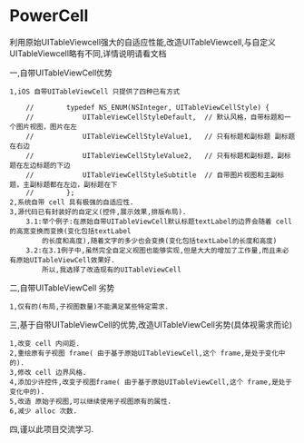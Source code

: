 # PowerCell
利用原始UITableViewcell强大的自适应性能,改造UITableViewcell,与自定义UITableViewcell略有不同,详情说明请看文档



 一,自带UITableViewCell优势
 
 	1,iOS 自带UITableViewCell 只提供了四种已有方式

		//        typedef NS_ENUM(NSInteger, UITableViewCellStyle) {
   		//            UITableViewCellStyleDefault,	// 默认风格，自带标题和一个图片视图，图片在左
		//            UITableViewCellStyleValue1,	// 只有标题和副标题 副标题在右边
		//            UITableViewCellStyleValue2,	// 只有标题和副标题，副标题在左边标题的下边
		//            UITableViewCellStyleSubtitle	// 自带图片视图和主副标题，主副标题都在左边，副标题在下
		//        };
	2,系统自带 cell 具有极强的自适应性.
	3,源代码已有封装好的自定义(控件,展示效果,排版布局).
		3.1:举个例子:在原始自带UITableViewCell默认标题textLabel的边界会随着 cell 的高宽变换而变换(变化包括textLabel
		    的长度和高度),随着文字的多少也会变换(变化包括textLabel的长度和高度)
		3.2:在3.1例子中,虽然完全自定义视图也能够实现,但是大大的增加了工作量,而且未必有原始UITableViewCell效果好.
		    所以,我选择了改造现有的UITableViewCell
二,自带UITableViewCell 劣势

	1,仅有的(布局,子视图数量)不能满足某些特定需求.

三,基于自带UITableViewCell的优势,改造UITableViewCell劣势(具体视需求而论)

	1,改变 cell 内间距.
	2,重绘原有子视图 frame( 由于基于原始UITableViewCell,这个 frame,是处于变化中的).
	3,修改 cell 边界风格.
	4,添加少许控件,改变子视图frame( 由于基于原始UITableViewCell,这个 frame,是处于变化中的).
	5,改造 原始子视图,可以继续使用子视图原有的属性.
	6,减少 alloc 次数.

四,谨以此项目交流学习.
